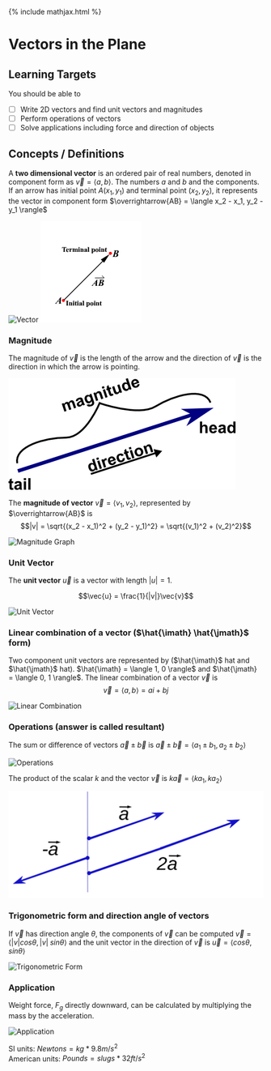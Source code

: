 {% include mathjax.html %}

# Vectors in the Plane

## Learning Targets

You should be able to
- [ ] Write 2D vectors and find unit vectors and magnitudes
- [ ] Perform operations of vectors
- [ ] Solve applications including force and direction of objects

## Concepts / Definitions

A **two dimensional vector** is an ordered pair of real numbers, denoted in component form as $\vec{v} = \langle a, b\rangle$. The numbers $a$ and $b$ and the components. If an arrow has initial point $A(x_1, y_1)$ and terminal point $(x_2, y_2)$, it represents the vector in component form $\overrightarrow{AB} = \langle x_2 - x_1, y_2 - y_1 \rangle$

![Vector](../assets/precalculus/vectors-in-the-plane_1.png)
![Terminal Point](../assets/precalculus/vectors-in-the-plane_2.gif)

### Magnitude

The magnitude of $\vec{v}$ is the length of the arrow and the direction of $\vec{v}$ is the direction in which the arrow is pointing.

![Magnitude](../assets/precalculus/vectors-in-the-plane_3.png)

The **magnitude of vector** $\vec{v} = \langle v_1, v_2 \rangle$, represented by $\overrightarrow{AB}$ is
$$|v| = \sqrt{(x_2 - x_1)^2 + (y_2 - y_1)^2} = \sqrt{(v_1)^2 + (v_2)^2}$$

![Magnitude Graph](../assets/precalculus/vectors-in-the-plane_4.png)

### Unit Vector

The **unit vector** $\vec{u}$ is a vector with length $|u| = 1$.

$$\vec{u} = \frac{1}{|v|}\vec{v}$$

![Unit Vector](../assets/precalculus/vectors-in-the-plane_5.png)

### Linear combination of a vector ($\hat{\imath} \hat{\jmath}$ form)

Two component unit vectors are represented by ($\hat{\imath}$ hat and $\hat{\jmath}$ hat). $\hat{\imath} = \langle 1, 0 \rangle$ and $\hat{\jmath} = \langle 0, 1 \rangle$. The linear combination of a vector $\vec{v}$ is
$$\vec{v} = \langle a, b \rangle = ai + bj$$

![Linear Combination](../assets/precalculus/vectors-in-the-plane_6.png)

### Operations (answer is called resultant)

The sum or difference of vectors $\vec{a} \pm \vec{b}$ is $\vec{a} \pm \vec{b} = \langle a_1 \pm b_1, a_2 \pm b_2 \rangle$

![Operations](../assets/precalculus/vectors-in-the-plane_7.png)

The product of the scalar $k$ and the vector $\vec{v}$ is $k\vec{a} = \langle ka_1, ka_2 \rangle$

![Scalar](../assets/precalculus/vectors-in-the-plane_8.svg)

### Trigonometric form and direction angle of vectors

If $\vec{v}$ has direction angle $\theta$, the components of $\vec{v}$ can be computed $\vec{v} = \langle |v|cos{\theta}, |v|\;sin{\theta} \rangle$ and the unit vector in the direction of $\vec{v}$ is $\vec{u} = \langle cos{\theta}, sin{\theta} \rangle$

![Trigonometric Form](../assets/precalculus/vectors-in-the-plane_9.png)

### Application

Weight force, $F_{g}$ directly downward, can be calculated by multiplying the mass by the acceleration.

![Application](../assets/precalculus/vectors-in-the-plane_10.png)

SI units: $Newtons = kg * 9.8m/s^2$<br>
American units: $Pounds = slugs * 32ft/s^2$

